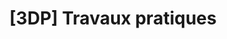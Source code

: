 ---
title: "[3DP] Travaux pratiques"
menu:
  sidebar:
    name: Travaux pratiques
    identifier: 3d-perception-practical-sessions
    parent: 3d-perception
    weight: 10
---